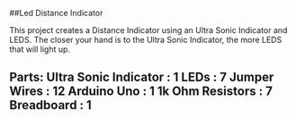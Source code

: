 ##Led Distance Indicator

This project creates a Distance Indicator using an Ultra Sonic
Indicator and LEDS. The closer your hand is to the Ultra Sonic Indicator, the more LEDS that will light up.

Parts:
Ultra Sonic Indicator : 1
LEDs : 7
Jumper Wires : 12
Arduino Uno : 1
1k Ohm Resistors : 7
Breadboard : 1
-------------------------------------------------------------------------------

